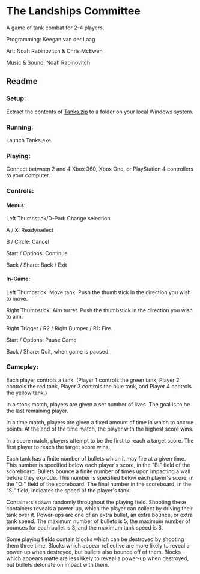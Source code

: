 # The Landships Committee
A game of tank combat for 2-4 players.


Programming: Keegan van der Laag

Art: Noah Rabinovitch & Chris McEwen

Music & Sound: Noah Rabinovitch


## Readme
### Setup:
Extract the contents of [Tanks.zip](https://github.com/kvanderlaag/Tanks/blob/master/Tanks.zip?raw=true) to a folder on your local Windows system.

### Running:
Launch Tanks.exe

### Playing:
Connect between 2 and 4 Xbox 360, Xbox One, or PlayStation 4 controllers to your
computer.

### Controls:
#### Menus:
Left Thumbstick/D-Pad: Change selection

A / X: Ready/select

B / Circle: Cancel

Start / Options: Continue

Back / Share: Back / Exit

#### In-Game:
Left Thumbstick: Move tank. Push the thumbstick in the direction you wish to
move.

Right Thumbstick: Aim turret. Push the thumbstick in the direction you wish to
aim.

Right Trigger / R2 / Right Bumper / R1: Fire.

Start / Options: Pause Game

Back / Share: Quit, when game is paused.

### Gameplay:
Each player controls a tank. (Player 1 controls the green tank, Player 2
controls the red tank, Player 3 controls the blue tank, and Player 4 controls
the yellow tank.)

In a stock match, players are given a set number of lives. The goal is to be the
last remaining player.

In a time match, players are given a fixed amount of time in which to accrue
points. At the end of the time match, the player with the highest score wins.

In a score match, players attempt to be the first to reach a target score. The
first player to reach the target score wins.

Each tank has a finite number of bullets which it may fire at a given time. This
number is specified below each player's score, in the "B:" field of the
scoreboard. Bullets bounce a finite number of times upon impacting a wall before
they explode. This number is specified below each player's score, in the "O:"
field of the scoreboard. The final number in the scoreboard, in the "S:" field,
indicates the speed of the player's tank.

Containers spawn randomly throughout the playing field. Shooting these
containers reveals a power-up, which the player can collect by driving their
tank over it. Power-ups are one of an extra bullet, an extra bounce, or extra
tank speed. The maximum number of bullets is 5, the maximum number of bounces
for each bullet is 3, and the maximum tank speed is 3.

Some playing fields contain blocks which can be destroyed by shooting them three
time. Blocks which appear reflective are more likely to reveal a power-up when
destroyed, but bullets also bounce off of them. Blocks which appears matte are
less likely to reveal a power-up when destroyed, but bullets detonate on impact
with them.
